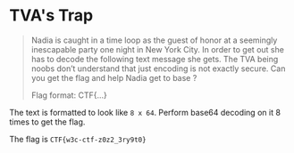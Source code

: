 # TVA's Trap

> Nadia is caught in a time loop as the guest of honor at a seemingly inescapable party one night in New York City. In order to get out she has to decode the following text message she gets. The TVA being noobs don’t understand that just encoding is not exactly secure. Can you get the flag and help Nadia get to base ?
> 
> Flag format: CTF{...}

The text is formatted to look like `8 x 64`. Perform base64 decoding on it 8 times to get the flag.

The flag is `CTF{w3c-ctf-z0z2_3ry9t0}`
